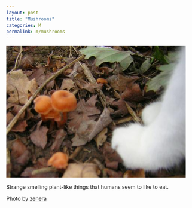 ```yaml
---
layout: post
title: "Mushrooms"
categories: M
permalink: m/mushrooms
---
```


<img src="/images/m/mushroom.jpg">

Strange smelling plant-like things that humans seem to like to eat.

Photo by <a href="http://www.flickr.com/photos/zenera/58918098/">zenera</a>